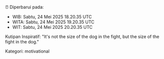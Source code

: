 ⏰ Diperbarui pada:
- WIB: Sabtu, 24 Mei 2025 18.20.35 UTC
- WITA: Sabtu, 24 Mei 2025 19.20.35 UTC
- WIT: Sabtu, 24 Mei 2025 20.20.35 UTC

Kutipan Inspiratif:
"It's not the size of the dog in the fight, but the size of the fight in the dog."


Kategori: motivational

